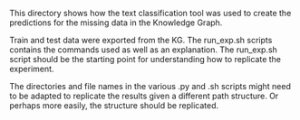 This directory shows how the text classification tool was used to create the
predictions for the missing data in the Knowledge Graph.

Train and test data were exported from the KG.
The run_exp.sh scripts contains the commands used as well as an explanation.
The run_exp.sh script should be the starting point for understanding how to
replicate the experiment.

The directories and file names in the various .py and .sh scripts might need to
be adapted to replicate the results given a different path structure. Or
perhaps more easily, the structure should be replicated.
